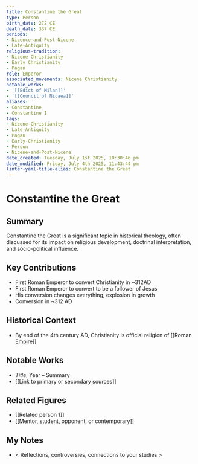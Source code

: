 ```yaml
---
title: Constantine the Great
type: Person
birth_date: 272 CE
death_date: 337 CE
periods:
- Nicence-and-Post-Nicene
- Late-Antiquity
religious-tradition:
- Nicene Christianity
- Early Christianity
- Pagan
role: Emperor
associated_movements: Nicene Christianity
notable_works:
- '[[Edict of Milan]]'
- '[[Council of Nicaea]]'
aliases:
- Constantine
- Constantine I
tags:
- Nicene-Christianity
- Late-Antiquity
- Pagan
- Early-Christianity
- Person
- Nicene-and-Post-Nicene
date_created: Tuesday, July 1st 2025, 10:30:46 pm
date_modified: Friday, July 4th 2025, 11:43:44 pm
linter-yaml-title-alias: Constantine the Great
---
```


# Constantine the Great

## Summary
Constantine the Great is a significant topic in historical theology, often discussed for its impact on religious development, doctrinal interpretation, and socio-political influence.

## Key Contributions
- First Roman Emperor to convert Christianity in ~312AD
- First Roman Emperor to convert to be a follower of Jesus
- His conversion changes everything, explosion in growth
- Conversion in ~312 AD


## Historical Context
- By end of the 4th century AD, Christianity is official religion of [[Roman Empire]]
 

## Notable Works
- *Title*, Year – Summary
- [[Link to primary or secondary sources]]


## Related Figures
- [[Related person 1]]
- [[Mentor, student, opponent, or contemporary]]

## My Notes
- < Reflections, controversies, connections to your studies >
